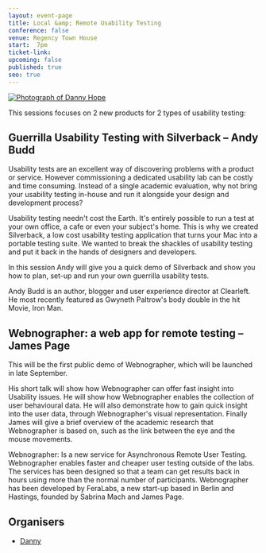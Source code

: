 ```yaml
---
layout: event-page
title: Local &amp; Remote Usability Testing
conference: false
venue: Regency Town House
start:	7pm
ticket-link:
upcoming: false
published: true
seo: true
---
```


[![Photograph of Danny Hope](https://farm4.staticflickr.com/3135/2780007075_5e71341772_o.jpg)](https://www.flickr.com/photos/10199641@N08/2780007075/)

This sessions focuses on 2 new products for 2 types of usability testing:

## Guerrilla Usability Testing with Silverback – Andy Budd

Usability tests are an excellent way of discovering problems with a product or service. However commissioning a dedicated usability lab can be costly and time consuming. Instead of a single academic evaluation, why not bring your usability testing in-house and run it alongside your design and development process?

Usability testing needn't cost the Earth. It's entirely possible to run a test at your own office, a cafe or even your subject's home. This is why we created Silverback, a low cost usability testing application that turns your Mac into a portable testing suite. We wanted to break the shackles of usability testing and put it back in the hands of designers and developers.

In this session Andy will give you a quick demo of Silverback and show you how to plan, set-up and run your own guerrilla usability tests.

Andy Budd is an author, blogger and user experience director at Clearleft. He most recently featured as Gwyneth Paltrow's body double in the hit Movie, Iron Man.

## Webnographer: a web app for remote testing – James Page

This will be the first public demo of Webnographer, which will be launched in late September.

His short talk will show how Webnographer can offer fast insight into Usability issues. He will show how Webnographer enables the collection of user behavioural data. He will also demonstrate how to gain quick insight into the user data, through Webnographer's visual representation. Finally James will give a brief overview of the academic research that Webnographer is based on, such as the link between the eye and the mouse movements.

Webnographer: Is a new service for Asynchronous Remote User Testing. Webnographer enables faster and cheaper user testing outside of the labs. The services has been designed so that a team can get results back in hours using more than the normal number of participants. Webnographer has been developed by FeraLabs, a new start-up based in Berlin and Hastings, founded by Sabrina Mach and James Page.

## Organisers

- <a href="http://uxbrighton.org.uk/about/#danny">Danny</a>
